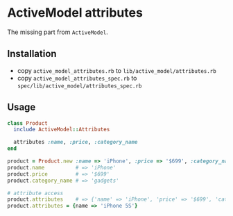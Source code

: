 # ActiveModel attributes

The missing part from ```ActiveModel```.

## Installation

* copy ```active_model_attributes.rb``` to ```lib/active_model/attributes.rb```
* copy ```active_model_attributes_spec.rb``` to ```spec/lib/active_model/attributes_spec.rb```


## Usage

```ruby
class Product
  include ActiveModel::Attributes

  attributes :name, :price, :category_name
end
```

```Ruby
product = Product.new :name => 'iPhone', :price => '$699', :category_name => 'gadgets'
product.name          # => 'iPhone'
product.price         # => '$699'
product.category_name # => 'gadgets'

# attribute access
product.attributes    # => {'name' => 'iPhone', 'price' => '$699', 'category_name' => 'gadgets'}
product.attributes = {name => 'iPhone 5S'}
```
